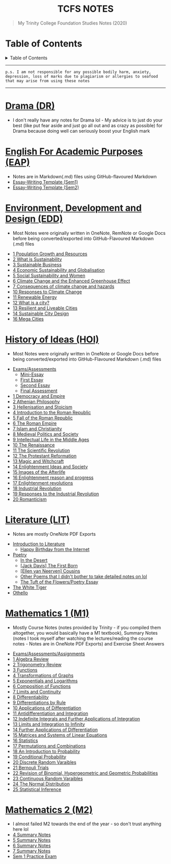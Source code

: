 <h1 align="center"><b>TCFS NOTES</b></h1>

> My Trinity College Foundation Studies Notes (2020)

<h1> Table of Contents </h1>
<details>
  <summary>Table of Contents</summary>
  
- [Drama (DR)](#drama-dr)
- [English For Academic Purposes (EAP)](#english-for-academic-purposes-eap)
- [Environment, Development and Design (EDD)](#environment-development-and-design-edd)
- [History of Ideas (HOI)](#history-of-ideas-hoi)
- [Literature (LIT)](#literature-lit)
- [Mathematics 1 (M1)](#mathematics-1-m1)
- [Mathematics 2 (M2)](#mathematics-2-m2)
</details>

---
```
p.s. I am not responsible for any possible bodily harm, anxiety, depression, loss of marks due to plagiarism or allergies to seafood that may arise from using these notes
```
---
# [Drama (DR)](DR/README.md)
* I don't really have any notes for Drama lol - My advice is to just do your best (like put fear aside and just go all out and as crazy as possible) for Drama because doing well can seriously boost your English mark

# [English For Academic Purposes (EAP)](EAP/README.md)
* Notes are in Markdown(.md) files using GitHub-flavoured Markdown
* [Essay-Writing Template (Sem1)](EAP/README.md)
* [Essay-Writing Template (Sem2)](EAP/README.md)

# [Environment, Development and Design (EDD)](EDD/README.md)
* Most Notes were originally written in OneNote, RemNote or Google Docs before being converted/exported into GitHub-Flavoured Markdown (.md) files 
- [1 Population Growth and Resources](EDD/README.md#1-population-growth-and-resources)
- [2 What is Sustainability](EDD/README.md#2-what-is-sustainability)
- [3 Sustainable Business](EDD/README.md#3-sustainable-business)
- [4 Economic Sustainability and Globalisation](EDD/README.md#4-economic-sustainability-and-globalisation)
- [5 Social Sustainability and Women](EDD/README.md#5-social-sustainability-and-women)
- [6 Climate Change and the Enhanced Greenhouse Effect](EDD/README.md#6-climate-change-and-the-enhanced-greenhouse-effect)
- [7 Consequences of climate change and hazards](EDD/README.md#7-consequences-of-climate-change-and-hazards)
- [10 Responses to Climate Change](EDD/README.md#10-responses-to-climate-change)
- [11 Renewable Energy](EDD/README.md#11-renewable-energy)
- [12 What is a city?](EDD/README.md#12-what-is-a-city)
- [13 Resilient and Liveable Cities](EDD/README.md#13-resilient-and-liveable-cities)
- [14 Sustainable City Design](EDD/README.md#14-sustainable-city-design)
- [16 Mega Cities](EDD/README.md#16-mega-cities)

# [History of Ideas (HOI)](HOI/README.md)
* Most Notes were originally written in OneNote or Google Docs before being converted/exported into GitHub-Flavoured Markdown (.md) files 
- [Exams/Assessments](HOI/README.md#examsassessments)
  - [Mini-Essay](HOI/README.md#mini-essay)
  - [First Essay](HOI/README.md#first-essay)
  - [Second Essay](HOI/README.md#second-essay)
  - [Final Assessment](HOI/README.md#final-assessment)
- [1 Democracy and Empire](HOI/README.md#1-democracy-and-empire)
- [2 Athenian Philosophy](HOI/README.md#2-athenian-philosophy)
- [3 Hellenisation and Stoicism](HOI/README.md#3-hellenisation-and-stoicism)
- [4 Introduction to the Roman Republic](HOI/README.md#4-introduction-to-the-roman-republic)
- [5 Fall of the Roman Republic](HOI/README.md#5-fall-of-the-roman-republic)
- [6 The Roman Empire](HOI/README.md#6-the-roman-empire)
- [7 Islam and Christianity](HOI/README.md#7-islam-and-christianity)
- [8 Medieval Politics and Society](HOI/README.md#8-medieval-politics-and-society)
- [9 Intellectual Life in the Middle Ages](HOI/README.md#9-intellectual-life-in-the-middle-ages)
- [10 The Renaissance](HOI/README.md#10-the-renaissance)
- [11 The Scientific Revolution](HOI/README.md#11-the-scientific-revolution)
- [12 The Protestant Reformation](HOI/README.md#12-the-protestant-reformation)
- [13 Magic and Witchcraft](HOI/README.md#13-magic-and-witchcraft)
- [14 Enlightenment Ideas and Society](HOI/README.md#14-enlightenment-ideas-and-society)
- [15 Images of the Afterlife](HOI/README.md#15-images-of-the-afterlife)
- [16 Enlightenment reason and progress](HOI/README.md#16-enlightenment-reason-and-progress)
- [17 Enlightenment revolutions](HOI/README.md#17-enlightenment-revolutions)
- [18 Industrial Revolution](HOI/README.md#18-industrial-revolution)
- [19 Responses to the Industrial Revolution](HOI/README.md#19-responses-to-the-industrial-revolution)
- [20 Romanticism](#20-romanticism)

# [Literature (LIT)](LIT/README.md)
* Notes are mostly OneNote PDF Exports
- [Introduction to Literature](#introduction-to-literature)
  - [Happy Birthday from the Internet](#happy-birthday-from-the-internet)
- [Poetry](#poetry)
  - [In the Desert](#in-the-desert)
  - [[Jack Davis] The First Born](#jack-davis-the-first-born)
  - [[Ellen van Neerven] Cousins](#ellen-van-neerven-cousins)
  - [Other Poems that I didn't bother to take detailed notes on lol](#other-poems-that-i-didnt-bother-to-take-detailed-notes-on-lol)
  - [The Tuft of the Flowers/Poetry Essay](#the-tuft-of-the-flowerspoetry-essay)
- [The White Tiger](#the-white-tiger)
- [Othello](#othello)

# [Mathematics 1 (M1)](M1/README.md)
* Mostly Course Notes (notes provided by Trinity - if you compiled them altogether, you would basically have a M1 textbook), Summary Notes (notes I took myself after watching the lectures/reading the course notes - Notes are in OneNote PDF Exports) and Exercise Sheet Answers
- [Exams/Assessments/Assignments](#examsassessmentsassignments)
- [1 Algebra Review](M1/README.md#1-algebra-review)
- [2 Trigonometry Review](M1/README.md#2-trigonometry-review)
- [3 Functions](M1/README.md#3-functions)
- [4 Transformations of Graphs](M1/README.md#4-transformations-of-graphs)
- [5 Exponentials and Logarithms](M1/README.md#5-exponentials-and-logarithms)
- [6 Composition of Functions](M1/README.md#6-composition-of-functions)
- [7 Limits and Continuity](M1/README.md#7-limits-and-continuity)
- [8 Differentiability](M1/README.md#8-differentiability)
- [9 Differentiations by Rule](M1/README.md#9-differentiations-by-rule)
- [10 Applications of Differentiation](M1/README.md#10-applications-of-differentiation)
- [11 Antidifferentiation and Integration](M1/README.md#11-antidifferentiation-and-integration)
- [12 Indefinite Integrals and Further Applications of Integration](M1/README.md#12-indefinite-integrals-and-further-applications-of-integration)
- [13 Limits and Integration to Infinity](M1/README.md#13-limits-and-integration-to-infinity)
- [14 Further Applications of Differentiation](M1/README.md#14-further-applications-of-differentiation)
- [15 Matrices and Systems of Linear Equations](M1/README.md#15-matrices-and-systems-of-linear-equations)
- [16 Statistics](M1/README.md#16-statistics)
- [17 Permutations and Combinations](M1/README.md#17-permutations-and-combinations)
- [18 An Introduction to Probability](M1/README.md#18-an-introduction-to-probability)
- [19 Conditional Probability](M1/README.md#19-conditional-probability)
- [20 Discrete Random Varaibles](M1/README.md#20-discrete-random-varaibles)
- [21 Bernouli Trials](M1/README.md#21-bernouli-trials)
- [22 Revision of Binomial, Hypergeometric and Geometric Probabilities](M1/README.md#22-revision-of-binomial-hypergeometric-and-geometric-probabilities)
- [23 Continuous Random Varaibles](M1/README.md#23-continuous-random-varaibles)
- [24 The Normal Distribution](M1/README.md#24-the-normal-distribution)
- [25 Statistical Inference](M1/README.md#25-statistical-inference)

# [Mathematics 2 (M2)](M2/README.md)
* I almost failed M2 towards the end of the year - so don't trust anything here lol
* [4 Summary Notes](m2-4-summary-notes.pdf)
* [5 Summary Notes](m2-5-summary-notes.pdf)
* [6 Summary Notes](m2-6-summary-notes.pdf)
* [7 Summary Notes](m2-7-summary-notes.pdf)
* [Sem 1 Practice Exam](m2-sem1-practice-exam.pdf)